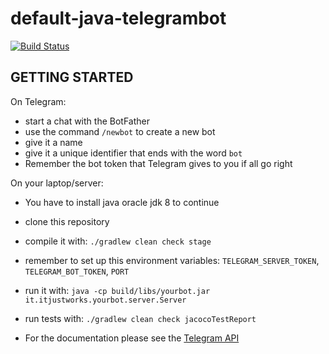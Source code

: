 # default-java-telegrambot

[![Build Status](https://travis-ci.org/itjustworksteam/default-java-telegrambot.svg?branch=master)](https://travis-ci.org/itjustworksteam/default-java-telegrambot)

## GETTING STARTED

On Telegram:

* start a chat with the BotFather
* use the command ```/newbot``` to create a new bot
* give it a name
* give it a unique identifier that ends with the word ```bot```
* Remember the bot token that Telegram gives to you if all go right

On your laptop/server:

* You have to install java oracle jdk 8 to continue
* clone this repository
* compile it with: ```./gradlew clean check stage```
* remember to set up this environment variables: ```TELEGRAM_SERVER_TOKEN```, ```TELEGRAM_BOT_TOKEN```, ```PORT```
* run it with: ```java -cp build/libs/yourbot.jar it.itjustworks.yourbot.server.Server```
* run tests with: ```./gradlew clean check jacocoTestReport```

* For the documentation please see the [Telegram API](https://core.telegram.org/bots/api)